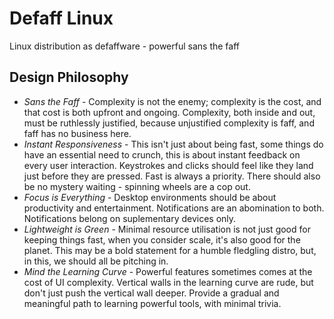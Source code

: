 # Defaff Linux
Linux distribution as defaffware - powerful sans the faff
## Design Philosophy
* *Sans the Faff* - Complexity is not the enemy; complexity is the cost, and that cost is both upfront and ongoing. Complexity, both inside and out, must be ruthlessly justified, because unjustified complexity is faff, and faff has no business here.
* *Instant Responsiveness* - This isn't just about being fast, some things do have an essential need to crunch, this is about instant feedback on every user interaction. Keystrokes and clicks should feel like they land just before they are pressed. Fast is always a priority. There should also be no mystery waiting - spinning wheels are a cop out.
* *Focus is Everything* - Desktop environments should be about productivity and entertainment. Notifications are an abomination to both. Notifications belong on suplementary devices only.
* *Lightweight is Green* - Minimal resource utilisation is not just good for keeping things fast, when you consider scale, it's also good for the planet. This may be a bold statement for a humble fledgling distro, but, in this, we should all be pitching in.
* *Mind the Learning Curve* - Powerful features sometimes comes at the cost of UI complexity. Vertical walls in the learning curve are rude, but don't just push the vertical wall deeper. Provide a gradual and meaningful path to learning powerful tools, with minimal trivia.
